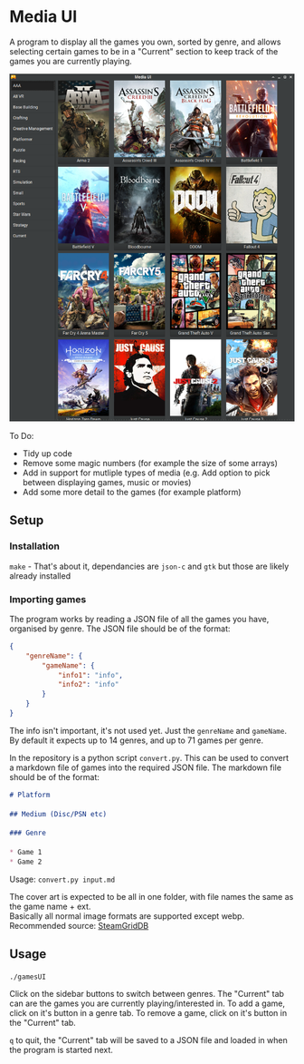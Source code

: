 # Media UI

A program to display all the games you own, sorted by genre, and allows selecting certain games to be in a "Current" section to keep track of the games you are currently playing. 

![Media UI Example Screenshot](screenshot.png)

To Do: 

* Tidy up code
* Remove some magic numbers (for example the size of some arrays)
* Add in support for mutliple types of media (e.g. Add option to pick between displaying games, music or movies)
* Add some more detail to the games (for example platform)

## Setup

### Installation 

`make` - That's about it, dependancies are `json-c` and `gtk` but those are likely already installed

### Importing games 

The program works by reading a JSON file of all the games you have, organised by genre. The JSON file should be of the format: 
```json
{
	"genreName": {
		"gameName": {
			"info1": "info",
			"info2": "info"
		}
	}
}
```
The info isn't important, it's not used yet. Just the `genreName` and `gameName`. By default it expects up to 14 genres, and up to 71 games per genre. 

In the repository is a python script `convert.py`. This can be used to convert a markdown file of games into the required JSON file. The markdown file should be of the format:
```md
# Platform

## Medium (Disc/PSN etc)

### Genre

* Game 1
* Game 2
```
Usage: `convert.py input.md`

The cover art is expected to be all in one folder, with file names the same as the game name + ext.  
Basically all normal image formats are supported except webp.  
Recommended source: [SteamGridDB](https://www.steamgriddb.com/)

## Usage

`./gamesUI`

Click on the sidebar buttons to switch between genres. The "Current" tab can are the games you are currently playing/interested in. To add a game, click on it's button in a genre tab. To remove a game, click on it's button in the "Current" tab. 

`q` to quit, the "Current" tab will be saved to a JSON file and loaded in when the program is started next. 
